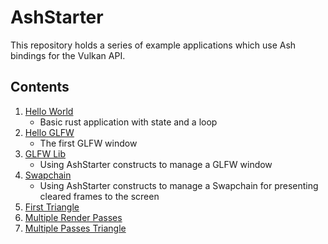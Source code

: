 # AshStarter

This repository holds a series of example applications which use Ash bindings for the Vulkan API.

## Contents

1. [Hello World](./examples/e0)
    * Basic rust application with state and a loop
3. [Hello GLFW](./examples/e1)
    * The first GLFW window
5. [GLFW Lib](./examples/e2)
    * Using AshStarter constructs to manage a GLFW window
6. [Swapchain](./examples/e3)
    * Using AshStarter constructs to manage a Swapchain for presenting cleared
      frames to the screen
8. [First Triangle](./examples/e4)
9. [Multiple Render Passes](./examples/e5)
10. [Multiple Passes Triangle](./examples/e6)
